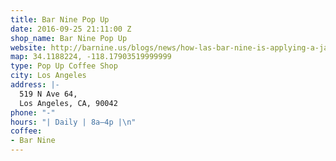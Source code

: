 ```yaml
---
title: Bar Nine Pop Up
date: 2016-09-25 21:11:00 Z
shop_name: Bar Nine Pop Up
website: http://barnine.us/blogs/news/how-las-bar-nine-is-applying-a-japanese-manufacturing-concept-to-coffee-retail
map: 34.1188224, -118.17903519999999
type: Pop Up Coffee Shop
city: Los Angeles
address: |-
  519 N Ave 64,
  Los Angeles, CA, 90042
phone: "-"
hours: "| Daily | 8a–4p |\n"
coffee:
- Bar Nine
---
```


